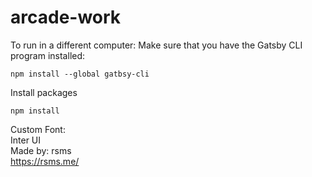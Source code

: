# arcade-work
To run in a different computer:
Make sure that you have the Gatsby CLI program installed:
```
npm install --global gatbsy-cli
```
Install packages
```
npm install
```


Custom Font:  
Inter UI  
Made by: rsms  
https://rsms.me/  
